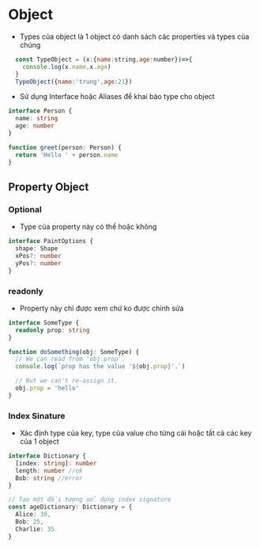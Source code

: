 # Object

- Types của object là 1 object có danh sách các properties và types của chúng

```js
  const TypeObject = (x:{name:string,age:number})=>{
    console.log(x.name,x.age)
  }
  TypeObject({name:'trung',age:21})
```

- Sử dụng Interface hoặc Aliases để khai báo type cho object

```ts
interface Person {
  name: string
  age: number
}

function greet(person: Person) {
  return 'Hello ' + person.name
}
```

## Property Object

### Optional

- Type của property này có thể hoặc không

```ts
interface PaintOptions {
  shape: Shape
  xPos?: number
  yPos?: number
}
```

### readonly

- Property này chỉ được xem chứ ko được chỉnh sửa

```ts
interface SomeType {
  readonly prop: string
}

function doSomething(obj: SomeType) {
  // We can read from 'obj.prop'.
  console.log(`prop has the value '${obj.prop}'.`)

  // But we can't re-assign it.
  obj.prop = 'hello'
}
```

### Index Sinature

- Xác định type của key, type của value cho từng cái hoặc tất cả các key của 1 object

```ts
interface Dictionary {
  [index: string]: number
  length: number //ok
  Bob: string //error
}

// Tạo một đối tượng sử dụng index signature
const ageDictionary: Dictionary = {
  Alice: 30,
  Bob: 25,
  Charlie: 35
}
```
